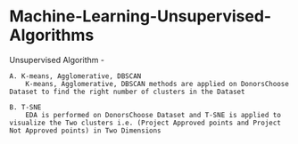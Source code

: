 # Machine-Learning-Unsupervised-Algorithms

Unsupervised Algorithm -

	A. K-means, Agglomerative, DBSCAN
		K-means, Agglomerative, DBSCAN methods are applied on DonorsChoose Dataset to find the right number of clusters in the Dataset

	B. T-SNE
		EDA is performed on DonorsChoose Dataset and T-SNE is applied to visualize the Two clusters i.e. (Project Approved points and Project Not Approved points) in Two Dimensions
